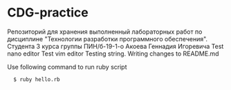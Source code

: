 # CDG-practice
Репозиторий для хранения выполненный лабораторных работ по дисциплине "Технологии разработки программного обеспечения". Студента 3 курса группы ПИН/б-19-1-о Акоева Геннадия Игоревича
Test nano editor
Test vim editor
Testing string. Writing changes to README.md

Use following command to run ruby script
```
  $ ruby hello.rb
```
